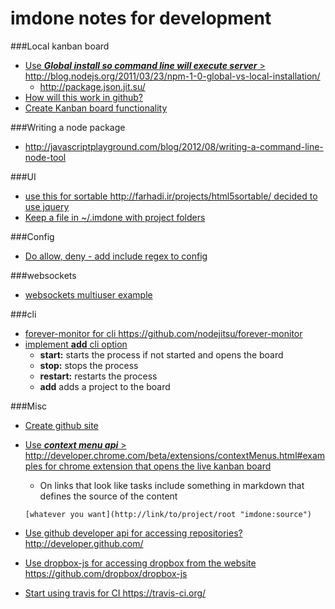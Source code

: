 imdone notes for development
==========
###Local kanban board 
- [Use ***Global install so command line will execute server*** > <http://blog.nodejs.org/2011/03/23/npm-1-0-global-vs-local-installation/>](#archive:180)
   - <http://package.json.jit.su/>
- [How will this work in github?](#archive:190)
- [Create Kanban board functionality](#archive:210)

###Writing a node package
- <http://javascriptplayground.com/blog/2012/08/writing-a-command-line-node-tool>

###UI
- [use this for sortable <http://farhadi.ir/projects/html5sortable/> decided to use jquery](#archive:170)
- [Keep a file in ~/.imdone with project folders](#archive:60)

###Config
- [Do allow, deny - add include regex to config](#archive:160)

###websockets
- [websockets multiuser example](https://github.com/einaros/ws/blob/master/examples/fileapi/server.js)

###cli
- [forever-monitor for cli <https://github.com/nodejitsu/forever-monitor>](#todo:70)
- [implement **add** cli option](#archive:90)
	- **start:** starts the process if not started and opens the board
	- **stop:** stops the process
	- **restart:** restarts the process
	- **add** adds a project to the board

###Misc
- [Create github site](#archive:200)
- [Use ***context menu api*** > <http://developer.chrome.com/beta/extensions/contextMenus.html#examples> for chrome extension that opens the live kanban board](#todo:80)
	- On links that look like tasks include something in markdown that defines the source of the content

	`[whatever you want](http://link/to/project/root "imdone:source")`

- [Use github developer api for accessing repositories? <http://developer.github.com/>](#todo:100)
- [Use dropbox-js for accessing dropbox from the website <https://github.com/dropbox/dropbox-js>](#todo:10)
- [Start using travis for CI <https://travis-ci.org/>](#todo:50)





